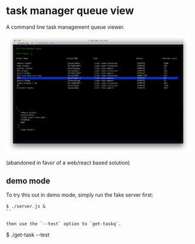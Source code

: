# task manager queue view

A command line task management queue viewer.

![Screenshot](assets/screenshot.png)

(abandoned in favor of a web/react based solution)

## demo mode

To try this out in demo mode, simply run the fake server first:

```
$ ./server.js &
``

then use the `--test` option to `get-taskq`.

```
$ ./get-task --test
```
